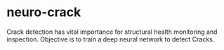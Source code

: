 # neuro-crack
Crack detection has vital importance for structural health monitoring and inspection. Objective is to train a deep neural network to detect Cracks.
